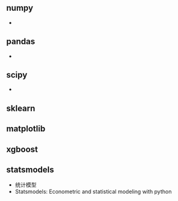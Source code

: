 ## numpy
-

## pandas
-

## scipy  
-

## sklearn


## matplotlib

## xgboost

## statsmodels
- 统计模型
- Statsmodels: Econometric and statistical modeling with python
